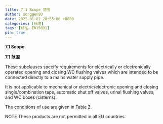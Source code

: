 ```yaml
---
title: 7.1 Scope 范围
author: songgen80
date: 2022-01-02 20:55:00 +0800
categories: [标准]
tags: [标准，EN15091]
pin: true
---
```


**7.1 Scope**

**7.1 范围**

These subclauses specify requirements for electrically or electronically operated opening and closing WC flushing valves which are intended to be connected directly to a mains water supply pipe.

It is not applicable to mechanical or electric/electronic opening and closing single/combination taps, automatic shut off valves, urinal flushing valves, and WC boxes (cisterns).

The conditions of use are given in Table 2.

NOTE    These products are not permitted in all EU countries.